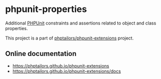 # phpunit-properties

Additional [PHPUnit](https://phpunit.de) constraints and assertions related to
object and class properties.

This project is a part of
[phptailors/phpunit-extensions](https://github.com/phptailors/phpunit-extensions)
project.

## Online documentation

- https://phptailors.github.io/phpunit-extensions
- https://phptailors.github.io/phpunit-extensions/docs
